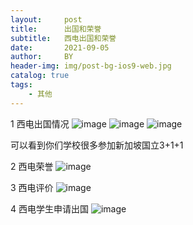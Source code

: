 ```yaml
---
layout:     post
title:      出国和荣誉
subtitle:   西电出国和荣誉
date:       2021-09-05
author:     BY
header-img: img/post-bg-ios9-web.jpg
catalog: true
tags:
    - 其他 
---
```

1 西电出国情况 
![image](https://user-images.githubusercontent.com/24884878/132119115-4f631487-3e80-4677-97ff-a53278487581.png)
![image](https://user-images.githubusercontent.com/24884878/132119120-7002ecde-d458-4915-bb0d-022e857124f5.png)
![image](https://user-images.githubusercontent.com/24884878/132119127-53c1bb16-1191-445b-afd1-2bd48e591288.png)

可以看到你们学校很多参加新加坡国立3+1+1

2 西电荣誉
![image](https://user-images.githubusercontent.com/24884878/132119200-da59dd30-3389-4e89-9f8e-3bcb357c1037.png)

3 西电评价
![image](https://user-images.githubusercontent.com/24884878/132309025-cd68fad1-1a9d-4828-83c8-6e10a249bc40.png)

4 西电学生申请出国
![image](https://user-images.githubusercontent.com/24884878/132309263-f53d954a-83e4-40be-8ec8-322d65b43bb6.png)


